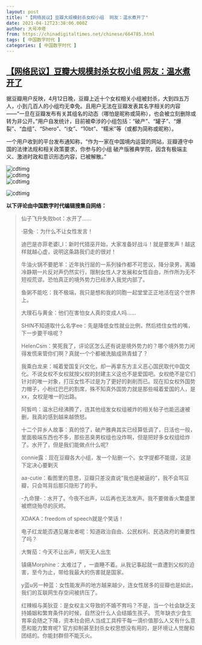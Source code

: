 ```yaml
---
layout: post
title: "【网络民议】豆瓣大规模封杀女权小组  网友：温水煮开了"
date: 2021-04-12T23:38:06.000Z
author: 大号冲塔
from: https://chinadigitaltimes.net/chinese/664785.html
tags: [ 中国数字时代 ]
categories: [ 中国数字时代 ]
---
```

<!--1618270686000-->
[【网络民议】豆瓣大规模封杀女权小组  网友：温水煮开了](https://chinadigitaltimes.net/chinese/664785.html)
------

<div>
<p>据豆瓣用户反映，4月12日晚，豆瓣上近十个女权相关小组被封杀，大到四五万人，小到几百人的小组均无幸免。且用户无法在豆瓣发表其名字相关的内容——“一旦在豆瓣发布有关其组名的动态（哪怕是昵称或简称），也会被立刻删除或转为非公开。”用户自发统计，目前被牵涉的小组包括：“破产”、“罐子”、“爆裂”、“血组”、“Shero”、“i女”、“10bt”、“糯米”等（或都为简称或昵称）。</p><p>一个用户收到的平台发布通知称，“作为一家在中国境内运营的网站，豆瓣遵守中国的法律法规和相关政策要求，你参与的小组 破产版雅典学院，因含有极端主义、激进时政和意识形态内容，已被解散。”</p><p><img src="https://chinadigitaltimes.net/chinese/files/2021/04/豆瓣炸号1.png" alt="cdtimg" /><br /><img src="https://chinadigitaltimes.net/chinese/files/2021/04/IMG_5320.jpg" alt="cdtimg" /><br /><img src="https://chinadigitaltimes.net/chinese/files/2021/04/豆瓣炸号2.png" alt="cdtimg" /></p><p><img src="https://chinadigitaltimes.net/chinese/files/2021/04/IMG_5318.jpg" alt="cdtimg" /></p><p><strong>以下评论由中国数字时代编辑搜集自网络：</strong></p><blockquote><p>仙子飞升失败bot：水开了……</p><p>·惡兔·：为什么不让女性发言！</p><p>迪巴是亦菲老婆l_l：新时代猎巫开始，大家准备好战斗！就是要发声！越这样就越心虚，说明这条路我们走的很对！</p><p>牛油火锅不要肥羊：近年执行层的一系列操作都不可思议，降分录男，离婚冷静期一片反对声仍然实行，限制女性人才发展和女性自由，所作所为无不短视荒谬。恐怕真正的境外势力已经渗入我党内部了。</p><p>鱼粥不能吃：我不极端，我只是想和我的同胞一起堂堂正正地活在这个世界上。</p><p>大理石与黄金：他们在害怕女人真的变成人吗……</p><p>SHIN不知道取什么名字ee：先是降低女性就业比例，然后捂住女性的嘴，下一步要干啥呢？</p><p>HelenCsm：笑死我了，评论区怎么还有说是境外势力的？哪个境外势力闲得发慌来管你们啊？真就一个个都被洗脑成熟青蛙了？</p><p>我乘白龙来：喊着爱国复兴文化，却一再拿东方主义恶心国民取代中国文化。不说女权不女权就按父权的封建主义这也不是爱国吧。女权绝不是它们针对的唯一对象，打压女性不过是为了更好的剥削而已。现在扣女权外国势力帽子，小粉红巴巴的割席，殊不知真外国势力就是那些喊着爱国的人，是xx，女权是唯一的出路。</p><p>阿皙呜：温水已经沸腾了，连其他组发女权组被炸的相关帖子也能迅速被删，我真的感到越来越愤怒。</p><p>十二个异乡人故事：真的惊了，破产雅典其实已经算低调了，日活也一般，里面极端东西也不多，那些恶臭男权组也没炸啊，但是把好多女权组给炸了。水开了，但是我们能做点什么呢?</p><p>connie露：现在豆瓣各大小组，发一个贴删一个。女字提都不能提，这是下定决心要剿灭</p><p>aa-cutie：看图里的意思，豆瓣只差没直说“我也是被逼的”，我不会骂豆瓣，只会骂背后那只隐形了的手。</p><p>-九命狸-：水开了。今夜不出声，以后再也无法发声。我不要做香火繁盛里被燃烧殆尽的灰烬。</p><p>XDAKA：freedom of speech就是个笑话！</p><p>电子红龙能否遇见屠龙者呢：知道政治自由、公民权利、民选政府的重要性了吗？</p><p>大臀茄：今天不让出声，明天无人出生</p><p>镇痛Morphine：太难过了 ，一直睡不着。从我记事起就一直遭到父权的迫害，至今为止，带给我最大的伤害就是国家。</p><p>y蓝u另一种蓝：女性能发声的地方越来越少，连女性居多的豆瓣也是如此，我们的互联网生存空间被挤压了。</p><p>红辣椒与美狄亚：是女权主义导致的不婚不育吗？不是，当一个社会缺乏支持婚姻和繁育条件的时候，自然没什么人会结婚生孩子。 荒年缺衣少食生育率会随之下降，资本社会把人当成工具榨干每一滴价值那么人又有什么意愿和能力繁育呢? 官方抑制甚至封杀女权思想没有用的，是环境让人觉醒和团结的。你能封群但不能灭火。</p></blockquote>
</div>
